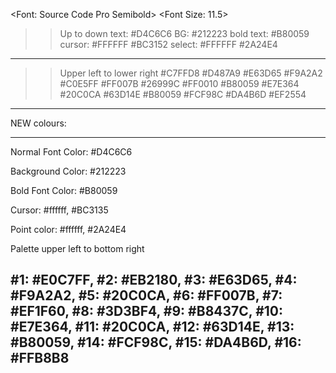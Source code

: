 <Font: Source Code Pro Semibold>
<Font Size: 11.5>

>> Up to down
> text: #D4C6C6 BG: #212223
> bold text: #B80059
> cursor: #FFFFFF  #BC3152
> select:  #FFFFFF  #2A24E4



---
>>Upper left to lower right
#C7FFD8 #D487A9 #E63D65 #F9A2A2 #C0E5FF #FF007B #26999C #FF0010
#B80059 #E7E364 #20C0CA #63D14E #B80059 #FCF98C #DA4B6D #EF2554
---

NEW colours:

---
Normal Font Color: #D4C6C6

Background Color: #212223

Bold Font Color: #B80059

Cursor: #ffffff, #BC3135

Point color: #ffffff, #2A24E4

Palette upper left to bottom right

#1: #E0C7FF, #2: #EB2180, #3: #E63D65, #4: #F9A2A2, #5: #20C0CA, #6: #FF007B, #7: #EF1F60, #8: #3D3BF4, #9: #B8437C, #10: #E7E364, #11: #20C0CA, #12: #63D14E, #13: #B80059, #14: #FCF98C, #15: #DA4B6D, #16: #FFB8B8
--- 
